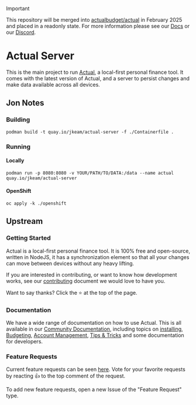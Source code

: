 > [!IMPORTANT]
> This repository will be merged into [actualbudget/actual](https://github.com/actualbudget/actual/tree/master/packages/sync-server) in February 2025 and placed in a readonly state. For more information please see our [Docs](https://actualbudget.org/docs/actual-server-repo-move) or our [Discord](https://discord.com/invite/pRYNYr4W5A).


# Actual Server
This is the main project to run [Actual](https://github.com/actualbudget/actual), a local-first personal finance tool. It comes with the latest version of Actual, and a server to persist changes and make data available across all devices.

## Jon Notes

### Building

```shell
podman build -t quay.io/jkeam/actual-server -f ./Containerfile .
```

### Running

#### Locally

```shell
podman run -p 8080:8080 -v YOUR/PATH/TO/DATA:/data --name actual quay.io/jkeam/actual-server
```

#### OpenShift

```shell
oc apply -k ./openshift
```

## Upstream

### Getting Started
Actual is a local-first personal finance tool. It is 100% free and open-source, written in NodeJS, it has a synchronization element so that all your changes can move between devices without any heavy lifting.

If you are interested in contributing, or want to know how development works, see our [contributing](https://actualbudget.org/docs/contributing/) document we would love to have you.

Want to say thanks? Click the ⭐ at the top of the page.

### Documentation

We have a wide range of documentation on how to use Actual. This is all available in our [Community Documentation](https://actualbudget.org/docs/), including topics on [installing](https://actualbudget.org/docs/install/), [Budgeting](https://actualbudget.org/docs/budgeting/), [Account Management](https://actualbudget.org/docs/accounts/), [Tips & Tricks](https://actualbudget.org/docs/getting-started/tips-tricks) and some documentation for developers.

### Feature Requests
Current feature requests can be seen [here](https://github.com/actualbudget/actual/issues?q=is%3Aissue+label%3A%22needs+votes%22+sort%3Areactions-%2B1-desc). Vote for your favorite requests by reacting 👍 to the top comment of the request.

To add new feature requests, open a new Issue of the "Feature Request" type.
